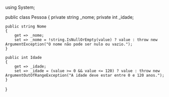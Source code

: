 using System;

public class Pessoa
{
    private string _nome;
    private int _idade;

    public string Nome
    {
        get => _nome;
        set => _nome = !string.IsNullOrEmpty(value) ? value : throw new ArgumentException("O nome não pode ser nulo ou vazio.");
    }

    public int Idade
    {
        get => _idade;
        set => _idade = (value >= 0 && value <= 120) ? value : throw new ArgumentOutOfRangeException("A idade deve estar entre 0 e 120 anos.");
    }
}
